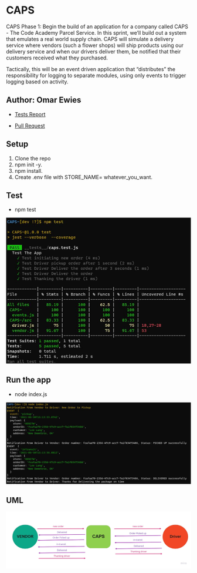 # CAPS

CAPS Phase 1: Begin the build of an application for a company called CAPS - The Code Academy Parcel Service. In this sprint, we’ll build out a system that emulates a real world supply chain. CAPS will simulate a delivery service where vendors (such a flower shops) will ship products using our delivery service and when our drivers deliver them, be notified that their customers received what they purchased.

Tactically, this will be an event driven application that “distributes” the responsibility for logging to separate modules, using only events to trigger logging based on activity.

## Author: Omar Ewies
* [Tests Report](https://github.com/oebitw/CAPS-/actions)

* [Pull Request](https://github.com/oebitw/CAPS-/pull/1)

## Setup

1) Clone the repo
2) npm init -y.
3) npm install.
4) Create .env file with STORE_NAME= whatever_you_want.

## Test
* npm test

![](./img/caps-test.JPG)

## Run the app
* node index.js

![](./img/caps.JPG)

## UML


![](./img/uml.jpg)

